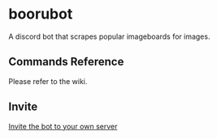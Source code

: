 # boorubot
A discord bot that scrapes popular imageboards for images. 

## Commands Reference

Please refer to the wiki.

## Invite

[Invite the bot to your own server](https://discord.com/api/oauth2/authorize?client_id=633875712369229824&permissions=0&scope=bot)
